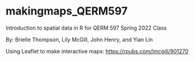 # makingmaps_QERM597
Introduction to spatial data in R for QERM 597 Spring 2022 Class

By: Brielle Thompson, Lily McGill, John Henry, and Yian Lin

Using Leaflet to make interactive maps: https://rpubs.com/lmcgill/901270 
